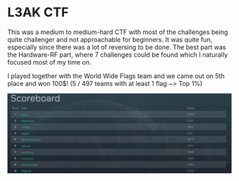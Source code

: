 # L3AK CTF

This was a medium to medium-hard CTF with most of the challenges being quite challenger and not approachable for beginners. It was quite fun, especially since there was a lot of reversing to be done. The best part was the Hardware-RF part, where 7 challenges could be found which I naturally focused most of my time on.

I played together with the World Wide Flags team and we came out on 5th place and won 100$! 
(5 / 497 teams with at least 1 flag ~> Top 1%)

![Scoreboard](scoreboard.png)